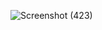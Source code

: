 ![Screenshot (423)](https://user-images.githubusercontent.com/97594123/230163718-6acad735-8a52-4c59-be47-77889be0de25.png)
